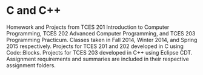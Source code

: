# C and C++
Homework and Projects from TCES 201 Introduction to Computer Programming, TCES 202 Advanced Computer Programming, and TCES 203 Programming Practicum.
Classes taken in Fall 2014, Winter 2014, and Spring 2015 respectively.
Projects for TCES 201 and 202 developed in C using Code::Blocks.
Projects for TCES 203 developed in C++ using Eclipse CDT.
Assignment requirements and summaries are included in their respective assignment folders.